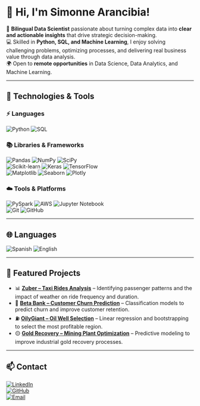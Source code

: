 # 👋 Hi, I'm Simonne Arancibia!

🎯 **Bilingual Data Scientist** passionate about turning complex data into **clear and actionable insights** that drive strategic decision-making.  
💻 Skilled in **Python, SQL, and Machine Learning**, I enjoy solving challenging problems, optimizing processes, and delivering real business value through data analysis.  
🌍 Open to **remote opportunities** in Data Science, Data Analytics, and Machine Learning.  

---

## 🚀 Technologies & Tools

### ⚡ Languages
<p>
  <img src="https://img.shields.io/badge/Python-3776AB?style=flat-square&logo=python&logoColor=white" alt="Python">
  <img src="https://img.shields.io/badge/SQL-4479A1?style=flat-square&logo=mysql&logoColor=white" alt="SQL">
</p>

### 📚 Libraries & Frameworks
<p>
  <img src="https://img.shields.io/badge/Pandas-150458?style=flat-square&logo=pandas&logoColor=white" alt="Pandas">
  <img src="https://img.shields.io/badge/NumPy-013243?style=flat-square&logo=numpy&logoColor=white" alt="NumPy">
  <img src="https://img.shields.io/badge/SciPy-8CAAE6?style=flat-square&logo=scipy&logoColor=black" alt="SciPy">
  <br>
  <img src="https://img.shields.io/badge/Scikit--learn-F7931E?style=flat-square&logo=scikit-learn&logoColor=white" alt="Scikit-learn">
  <img src="https://img.shields.io/badge/Keras-D00000?style=flat-square&logo=keras&logoColor=white" alt="Keras">
  <img src="https://img.shields.io/badge/TensorFlow-FF6F00?style=flat-square&logo=tensorflow&logoColor=white" alt="TensorFlow">
  <br>
  <img src="https://img.shields.io/badge/Matplotlib-3D5B91?style=flat-square&logo=matplotlib&logoColor=white" alt="Matplotlib">
  <img src="https://img.shields.io/badge/Seaborn-3C9CBB?style=flat-square&logo=seaborn&logoColor=white" alt="Seaborn">
  <img src="https://img.shields.io/badge/Plotly-27338C?style=flat-square&logo=plotly&logoColor=white" alt="Plotly">
</p>

### ☁️ Tools & Platforms
<p>
  <img src="https://img.shields.io/badge/PySpark-E25A1C?style=flat-square&logo=apachespark&logoColor=white" alt="PySpark">
  <img src="https://img.shields.io/badge/AWS-232F3E?style=flat-square&logo=amazonaws&logoColor=white" alt="AWS">
  <img src="https://img.shields.io/badge/Jupyter-F37626?style=flat-square&logo=jupyter&logoColor=white" alt="Jupyter Notebook">
  <br>
  <img src="https://img.shields.io/badge/Git-F05032?style=flat-square&logo=git&logoColor=white" alt="Git">
  <img src="https://img.shields.io/badge/GitHub-181717?style=flat-square&logo=github&logoColor=white" alt="GitHub">
</p>

---

## 🌐 Languages
![Spanish](https://img.shields.io/badge/Spanish-Native-red?style=for-the-badge)
![English](https://img.shields.io/badge/English-Advanced-blue?style=for-the-badge)

---

## 📌 Featured Projects

- 📊 [**Zuber – Taxi Rides Analysis**](https://github.com/Monita0611/Zuber_project) – Identifying passenger patterns and the impact of weather on ride frequency and duration.  
- 🏦 [**Beta Bank – Customer Churn Prediction**](https://github.com/Monita0611/BetaBank_project) – Classification models to predict churn and improve customer retention.  
- ⛽ [**OilyGiant – Oil Well Selection**](https://github.com/Monita0611/OilyGiant_project) – Linear regression and bootstrapping to select the most profitable region.  
- 🟡 [**Gold Recovery – Mining Plant Optimization**](https://github.com/Monita0611/Gold_recovery_project) – Predictive modeling to improve industrial gold recovery processes.  

---

## 📫 Contact

[![LinkedIn](https://img.shields.io/badge/LinkedIn-0A66C2?style=for-the-badge&logo=linkedin&logoColor=white)](https://www.linkedin.com/in/simonne-arancibia-cardenas/)  
[![GitHub](https://img.shields.io/badge/GitHub-181717?style=for-the-badge&logo=github&logoColor=white)](https://github.com/Monita0611)  
[![Email](https://img.shields.io/badge/Email-D14836?style=for-the-badge&logo=gmail&logoColor=white)](mailto:simonne.cardenas@gmail.com)  
